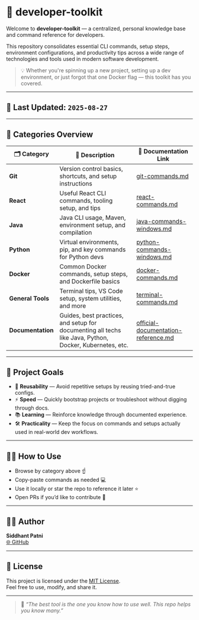 # 🚀 developer-toolkit

Welcome to **developer-toolkit** — a centralized, personal knowledge base and command reference for developers.

This repository consolidates essential CLI commands, setup steps, environment configurations, and productivity tips across a wide range of technologies and tools used in modern software development.

> 💡 Whether you're spinning up a new project, setting up a dev environment, or just forgot that one Docker flag — this toolkit has you covered.

---

## 📅 Last Updated: `2025-08-27`

---

## 📁 Categories Overview

| 🗂️ Category        | 📄 Description                                                                                           | 🔗 Documentation Link                                                                       |
| ----------------- | ------------------------------------------------------------------------------------------------------- | ------------------------------------------------------------------------------------------ |
| **Git**           | Version control basics, shortcuts, and setup instructions                                               | [git-commands.md](./Git/git-commands.md)                                                   |
| **React**         | Useful React CLI commands, tooling setup, and tips                                                      | [react-commands.md](./React/react-commands.md)                                             |
| **Java**          | Java CLI usage, Maven, environment setup, and compilation                                               | [java-commands-windows.md](./Java/java-commands-windows.md)                                |
| **Python**        | Virtual environments, pip, and key commands for Python devs                                             | [python-commands-windows.md](./Python/python-commands-windows.md)                          |
| **Docker**        | Common Docker commands, setup steps, and Dockerfile basics                                              | [docker-commands.md](./DOCKER/docker-commands.md)                                          |
| **General Tools** | Terminal tips, VS Code setup, system utilities, and more                                                | [terminal-commands.md](./General%20Tools/terminal-commands.md)                             |
| **Documentation** | Guides, best practices, and setup for documenting all techs like Java, Python, Docker, Kubernetes, etc. | [official-documentation-reference.md](./Documentation/official-documentation-reference.md) |

---

## 🎯 Project Goals

- 🔁 **Reusability** — Avoid repetitive setups by reusing tried-and-true configs.
- ⚡ **Speed** — Quickly bootstrap projects or troubleshoot without digging through docs.
- 📚 **Learning** — Reinforce knowledge through documented experience.
- 🛠️ **Practicality** — Keep the focus on commands and setups actually used in real-world dev workflows.

---

## 🙋‍♂️ How to Use

- Browse by category above ☝️
- Copy-paste commands as needed 💻
- Use it locally or star the repo to reference it later ⭐
- Open PRs if you’d like to contribute 🔧

---

## 🧑‍💻 Author

**Siddhant Patni**  
[🌐 GitHub](https://github.com/siddhantpatni0407)

---

## 📜 License

This project is licensed under the [MIT License](./LICENSE).  
Feel free to use, modify, and share it.

---

> 🧠 _“The best tool is the one you know how to use well. This repo helps you know many.”_
